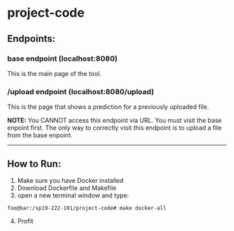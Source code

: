 # project-code
## Endpoints:
### base endpoint (localhost:8080)
This is the main page of the tool.
### /upload endpoint (localhost:8080/upload)
This is the page that shows a prediction for a previously uploaded file.


**NOTE:** You CANNOT access this endpoint via URL. You must visit the base enpoint first. The only way to correctly visit this endpoint is to upload a file from the base enpoint. 

***

## How to Run:
1. Make sure you have Docker installed
2. Download Dockerfile and Makefile
3. open a new terminal window and type:  
```console
foo@bar:/sp19-222-101/project-code# make docker-all
```
4. Profit